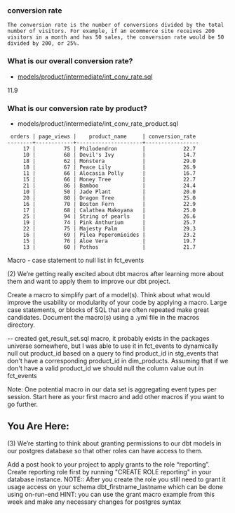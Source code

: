 
### conversion rate

```
The conversion rate is the number of conversions divided by the total number of visitors. For example, if an ecommerce site receives 200 visitors in a month and has 50 sales, the conversion rate would be 50 divided by 200, or 25%.

```


### What is our overall conversion rate?

- [models/product/intermediate/int_conv_rate.sql](https://github.com/tgraham-ucsc/corise-dbt-tgraham/blob/main/dbt-greenery/models/marts/product/intermediate/int_conv_rate_product.sql)

11.9 


### What is our conversion rate by product?

- models/product/intermediate/int_conv_rate_product.sql

```
 orders | page_views |    product_name     | conversion_rate 
--------+------------+---------------------+-----------------
     17 |         75 | Philodendron        |            22.7
     10 |         68 | Devil's Ivy         |            14.7
     18 |         62 | Monstera            |            29.0
     18 |         67 | Peace Lily          |            26.9
     11 |         66 | Alocasia Polly      |            16.7
     15 |         66 | Money Tree          |            22.7
     21 |         86 | Bamboo              |            24.4
     10 |         50 | Jade Plant          |            20.0
     20 |         80 | Dragon Tree         |            25.0
     16 |         70 | Boston Fern         |            22.9
     17 |         68 | Calathea Makoyana   |            25.0
     25 |         94 | String of pearls    |            26.6
     19 |         74 | Pink Anthurium      |            25.7
     22 |         75 | Majesty Palm        |            29.3
     16 |         69 | Pilea Peperomioides |            23.2
     15 |         76 | Aloe Vera           |            19.7
     13 |         60 | Pothos              |            21.7

```


Macro - case statement to null list in fct_events

(2) We’re getting really excited about dbt macros after learning more about them and want to apply them to improve our dbt project. 

Create a macro to simplify part of a model(s). Think about what would improve the usability or modularity of your code by applying a macro. Large case statements, or blocks of SQL that are often repeated make great candidates. Document the macro(s) using a .yml file in the macros directory.

-- created get_result_set.sql macro, it probably exists in the packages universe somewhere, but I was able to use it in fct_events to dynamically null out product_id based on a query to find product_id in stg_events that don't have a corresponding product_id in dim_products.  Assuming that if we don't have a valid product_id we should null the column value out in fct_events



Note: One potential macro in our data set is aggregating event types per session. Start here as your first macro and add other macros if you want to go further.

## You Are Here:

(3) We’re starting to think about granting permissions to our dbt models in our postgres database so that other roles can have access to them.

Add a post hook to your project to apply grants to the role “reporting”. Create reporting role first by running "CREATE ROLE reporting" in your database instance.
NOTE:: After you create the role you still need to grant it usage access on your schema dbt_firstname_lastname which can be done using on-run-end
HINT: you can use the grant macro example from this week and make any necessary changes for postgres syntax

